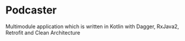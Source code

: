 # Podcaster

Multimodule application which is written in Kotlin with Dagger, RxJava2, Retrofit and Clean Architecture
